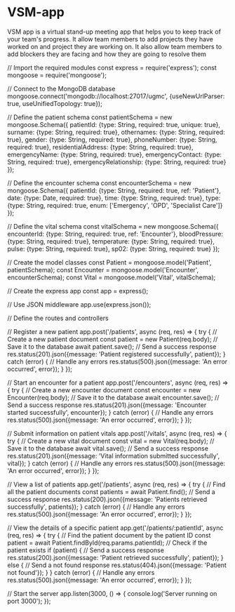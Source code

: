 # VSM-app
VSM app is a virtual stand-up meeting app that helps you to keep track of your team's progress. It allow team members to add projects they have worked on and project they are working on. It also allow team members to add blockers they are facing and how they are going to resolve them


// Import the required modules
const express = require('express');
const mongoose = require('mongoose');

// Connect to the MongoDB database
mongoose.connect('mongodb://localhost:27017/ugmc', {useNewUrlParser: true, useUnifiedTopology: true});

// Define the patient schema
const patientSchema = new mongoose.Schema({
  patientId: {type: String, required: true, unique: true},
  surname: {type: String, required: true},
  othernames: {type: String, required: true},
  gender: {type: String, required: true},
  phoneNumber: {type: String, required: true},
  residentialAddress: {type: String, required: true},
  emergencyName: {type: String, required: true},
  emergencyContact: {type: String, required: true},
  emergencyRelationship: {type: String, required: true}
});

// Define the encounter schema
const encounterSchema = new mongoose.Schema({
  patientId: {type: String, required: true, ref: 'Patient'},
  date: {type: Date, required: true},
  time: {type: String, required: true},
  type: {type: String, required: true, enum: ['Emergency', 'OPD', 'Specialist Care']}
});

// Define the vital schema
const vitalSchema = new mongoose.Schema({
  encounterId: {type: String, required: true, ref: 'Encounter'},
  bloodPressure: {type: String, required: true},
  temperature: {type: String, required: true},
  pulse: {type: String, required: true},
  sp02: {type: String, required: true}
});

// Create the model classes
const Patient = mongoose.model('Patient', patientSchema);
const Encounter = mongoose.model('Encounter', encounterSchema);
const Vital = mongoose.model('Vital', vitalSchema);

// Create the express app
const app = express();

// Use JSON middleware
app.use(express.json());

// Define the routes and controllers

// Register a new patient
app.post('/patients', async (req, res) => {
  try {
    // Create a new patient document
    const patient = new Patient(req.body);
    // Save it to the database
    await patient.save();
    // Send a success response
    res.status(201).json({message: 'Patient registered successfully', patient});
  } catch (error) {
    // Handle any errors
    res.status(500).json({message: 'An error occurred', error});
  }
});

// Start an encounter for a patient
app.post('/encounters', async (req, res) => {
  try {
    // Create a new encounter document
    const encounter = new Encounter(req.body);
    // Save it to the database
    await encounter.save();
    // Send a success response
    res.status(201).json({message: 'Encounter started successfully', encounter});
  } catch (error) {
    // Handle any errors
    res.status(500).json({message: 'An error occurred', error});
  }
});

// Submit information on patient vitals
app.post('/vitals', async (req, res) => {
  try {
    // Create a new vital document
    const vital = new Vital(req.body);
    // Save it to the database
    await vital.save();
    // Send a success response
    res.status(201).json({message: 'Vital information submitted successfully', vital});
  } catch (error) {
    // Handle any errors
    res.status(500).json({message: 'An error occurred', error});
  }
});

// View a list of patients
app.get('/patients', async (req, res) => {
  try {
    // Find all the patient documents
    const patients = await Patient.find();
    // Send a success response
    res.status(200).json({message: 'Patients retrieved successfully', patients});
  } catch (error) {
    // Handle any errors
    res.status(500).json({message: 'An error occurred', error});
  }
});

// View the details of a specific patient
app.get('/patients/:patientId', async (req, res) => {
  try {
    // Find the patient document by the patient ID
    const patient = await Patient.findById(req.params.patientId);
    // Check if the patient exists
    if (patient) {
      // Send a success response
      res.status(200).json({message: 'Patient retrieved successfully', patient});
    } else {
      // Send a not found response
      res.status(404).json({message: 'Patient not found'});
    }
  } catch (error) {
    // Handle any errors
    res.status(500).json({message: 'An error occurred', error});
  }
});

// Start the server
app.listen(3000, () => {
  console.log('Server running on port 3000');
});
